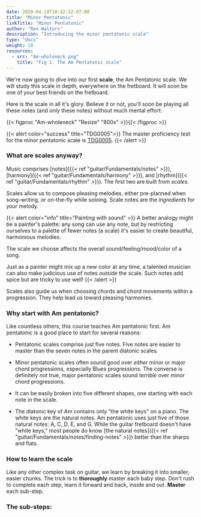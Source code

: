 ```yaml
---
date: 2020-04-18T10:42:52-07:00
title: "Minor Pentatonic"
linkTitle: "Minor Pentatonic"
author: "Rex Walters"
description: "Introducing the minor pentatonic scale"
type: "docs"
weight: 10
resources:
  - src: "Am-wholeneck.png"
    title: "Fig 1. The Am Pentatonic scale"
---
```


We're now going to dive into our first **scale**, the Am Pentatonic scale. We will study this scale in depth, everywhere on the fretboard. It will soon be one of your best friends on the fretboard.

Here is the scale in all it's glory. Believe it or not, you'll soon be playing all these notes (and only these notes) without much mental effort:

{{< figproc "Am-wholeneck" "Resize" "800x" >}}{{< /figproc >}}

{{< alert color="success" title="TDG0005">}}
The master proficiency test for the minor pentatonic scale is [TDG0005](#TODO).
{{< /alert >}}

### What are scales anyway?

Music comprises [notes]({{< ref "guitar/Fundamentals/notes" >}}), [harmony]({{< ref "guitar/Fundamentals/harmony" >}}), and [rhythm]({{< ref "guitar/Fundamentals/rhythm" >}}). The first two are built from *scales*.

Scales allow us to compose pleasing melodies, either pre-planned when song-writing, or on-the-fly while soloing. Scale notes are the *ingredients* for your melody.

{{< alert color="info" title="Painting with sound" >}}
A better analogy might be a painter's palette: any song can use any note, but by restricting ourselves to a palette of fewer notes (a scale) it's easier to create beautiful, harmonious melodies.

The scale we choose affects the overall sound/feeling/mood/color of a song.

Just as a painter might mix up a new color at any time, a talented musician can also make judicious use of notes *outside* the scale. Such notes add spice but are tricky to use well!
{{< /alert >}}

Scales also guide us when choosing chords and chord movements within a progression. They help lead us toward pleasing harmonies.

### Why start with Am pentatonic?

Like countless others, this course teaches Am pentatonic first. Am pentatonic is a good place to start for several reasons:

* Pentatonic scales comprise just five notes. Five notes are easier to master than the seven notes in the parent diatonic scales.

* Minor pentatonic scales often sound good over *either* minor or major chord progressions, especially Blues progressions. The converse is definitely *not* true, major pentatonic scales sound *terrible* over minor chord progressions.

* It can be easily broken into five different shapes, one starting with each note in the scale.

* The diatonic key of Am contains only "the white keys" on a piano. The white keys are the natural notes. Am pentatonic uses just five of those natural notes: A, C, D, E, and G. While the guitar fretboard doesn't have "white keys," most people do know [the natural notes]({{< ref "guitar/Fundamentals/notes/finding-notes" >}}) better than the sharps and flats.

### How to learn the scale

Like any other complex task on guitar, we learn by breaking it into smaller, easier chunks. The trick is to **thoroughly** master each baby step. Don't rush to complete each step, learn it forward and back, inside and out. **Master** each sub-step.

### The sub-steps:
